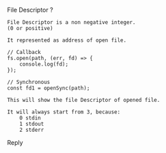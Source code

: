 File Descriptor ?

    File Descriptor is a non negative integer.
    (0 or positive)

    It represented as address of open file.

    // Callback
    fs.open(path, (err, fd) => {
        console.log(fd);
    });

    // Synchronous
    const fd1 = openSync(path);

    This will show the file Descriptor of opened file.

    It will always start from 3, because:
        0 stdin
        1 stdout
        2 stderr

Reply